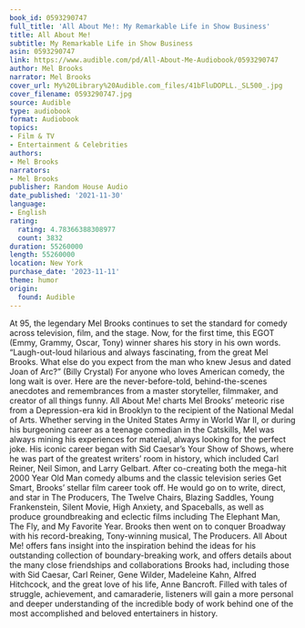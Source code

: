 ```yaml
---
book_id: 0593290747
full_title: 'All About Me!: My Remarkable Life in Show Business'
title: All About Me!
subtitle: My Remarkable Life in Show Business
asin: 0593290747
link: https://www.audible.com/pd/All-About-Me-Audiobook/0593290747
author: Mel Brooks
narrator: Mel Brooks
cover_url: My%20Library%20Audible.com_files/41bFluDOPLL._SL500_.jpg
cover_filename: 0593290747.jpg
source: Audible
type: audiobook
format: Audiobook
topics:
- Film & TV
- Entertainment & Celebrities
authors:
- Mel Brooks
narrators:
- Mel Brooks
publisher: Random House Audio
date_published: '2021-11-30'
language:
- English
rating:
  rating: 4.78366388308977
  count: 3832
duration: 55260000
length: 55260000
location: New York
purchase_date: '2023-11-11'
theme: humor
origin:
  found: Audible
---
```

At 95, the legendary Mel Brooks continues to set the standard for comedy across television, film, and the stage. Now, for the first time, this EGOT (Emmy, Grammy, Oscar, Tony) winner shares his story in his own words.
“Laugh-out-loud hilarious and always fascinating, from the great Mel Brooks. What else do you expect from the man who knew Jesus and dated Joan of Arc?” (Billy Crystal)
For anyone who loves American comedy, the long wait is over. Here are the never-before-told, behind-the-scenes anecdotes and remembrances from a master storyteller, filmmaker, and creator of all things funny.
All About Me! charts Mel Brooks’ meteoric rise from a Depression-era kid in Brooklyn to the recipient of the National Medal of Arts. Whether serving in the United States Army in World War II, or during his burgeoning career as a teenage comedian in the Catskills, Mel was always mining his experiences for material, always looking for the perfect joke. His iconic career began with Sid Caesar’s Your Show of Shows, where he was part of the greatest writers’ room in history, which included Carl Reiner, Neil Simon, and Larry Gelbart. After co-creating both the mega-hit 2000 Year Old Man comedy albums and the classic television series Get Smart, Brooks’ stellar film career took off. He would go on to write, direct, and star in The Producers, The Twelve Chairs, Blazing Saddles, Young Frankenstein, Silent Movie, High Anxiety, and Spaceballs, as well as produce groundbreaking and eclectic films including The Elephant Man, The Fly, and My Favorite Year. Brooks then went on to conquer Broadway with his record-breaking, Tony-winning musical, The Producers.
All About Me! offers fans insight into the inspiration behind the ideas for his outstanding collection of boundary-breaking work, and offers details about the many close friendships and collaborations Brooks had, including those with Sid Caesar, Carl Reiner, Gene Wilder, Madeleine Kahn, Alfred Hitchcock, and the great love of his life, Anne Bancroft.
Filled with tales of struggle, achievement, and camaraderie, listeners will gain a more personal and deeper understanding of the incredible body of work behind one of the most accomplished and beloved entertainers in history.

